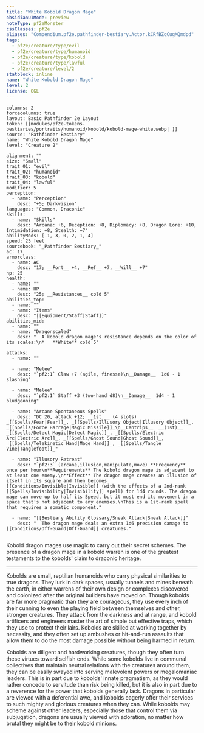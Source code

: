 ```yaml
---
title: "White Kobold Dragon Mage"
obsidianUIMode: preview
noteType: pf2eMonster
cssClasses: pf2e
aliases: "Compendium.pf2e.pathfinder-bestiary.Actor.kCRfBZqCugMQmdpd" 
tags:
  - pf2e/creature/type/evil
  - pf2e/creature/type/humanoid
  - pf2e/creature/type/kobold
  - pf2e/creature/type/lawful
  - pf2e/creature/level/2
statblock: inline
name: "White Kobold Dragon Mage"
level: 2
license: OGL
---
```


```statblock
columns: 2
forcecolumns: true
layout: Basic Pathfinder 2e Layout
token: [[modules/pf2e-tokens-bestiaries/portraits/humanoid/kobold/kobold-mage-white.webp| ]]
source: "Pathfinder Bestiary"
name: "White Kobold Dragon Mage"
level: "Creature 2"

alignment: ""
size: "Small"
trait_01: "evil"
trait_02: "humanoid"
trait_03: "kobold"
trait_04: "lawful"
modifier: 5
perception:
  - name: "Perception"
    desc: "+5; Darkvision"
languages: "Common, Draconic"
skills:
  - name: "Skills"
    desc: "Arcana: +6, Deception: +8, Diplomacy: +8, Dragon Lore: +10, Intimidation: +8, Stealth: +7"
abilityMods: [-1, 3, 0, 2, 1, 4]
speed: 25 feet
sourcebook: "_Pathfinder Bestiary_"
ac: 17
armorclass:
  - name: AC
    desc: "17; __Fort__ +4, __Ref__ +7, __Will__ +7"
hp: 25
health:
  - name: ""
  - name: HP
    desc: "25; __Resistances__ cold 5"
abilities_top:
  - name: ""
  - name: "Items"
    desc: "[[Equipment/Staff|Staff]]"
abilities_mid:
  - name: ""
  - name: "Dragonscaled"
    desc: "  A kobold dragon mage's resistance depends on the color of its scales:\n*   **White** cold 5"

attacks:
  - name: ""

  - name: "Melee"
    desc: "`pf2:1` Claw +7 (agile, finesse)\n__Damage__  1d6 - 1 slashing"

  - name: "Melee"
    desc: "`pf2:1` Staff +3 (two-hand d8)\n__Damage__  1d4 - 1 bludgeoning"

  - name: "Arcane Spontaneous Spells"
    desc: "DC 20, attack +12; __1st __ (4 slots) _[[Spells/Fear|Fear]]_, _[[Spells/Illusory Object|Illusory Object]]_, _[[Spells/Force Barrage|Magic Missile]]_\n__Cantrips__  __(1st)__ _[[Spells/Detect Magic|Detect Magic]]_, _[[Spells/Electric Arc|Electric Arc]]_, _[[Spells/Ghost Sound|Ghost Sound]]_, _[[Spells/Telekinetic Hand|Mage Hand]]_, _[[Spells/Tangle Vine|Tanglefoot]]_"

  - name: "Illusory Retreat"
    desc: "`pf2:3` (arcane,illusion,manipulate,move) **Frequency** once per hour\n**Requirements** The kobold dragon mage is adjacent to at least one enemy.\n**Effect** The dragon mage creates an illusion of itself in its square and then becomes [[Conditions/Invisible|Invisible]] (with the effects of a 2nd-rank [[Spells/Invisibility|Invisibility]] spell) for 1d4 rounds. The dragon mage can move up to half its Speed, but it must end its movement in a space that's not adjacent to any enemies.\nThis is a 1st-rank spell that requires a somatic component."

  - name: "[[Bestiary Ability Glossary/Sneak Attack|Sneak Attack]]"
    desc: "  The dragon mage deals an extra 1d6 precision damage to [[Conditions/Off-Guard|Off-Guard]] creatures."
 
```



Kobold dragon mages use magic to carry out their secret schemes. The presence of a dragon mage in a kobold warren is one of the greatest testaments to the kobolds' claim to draconic heritage.

* * *

Kobolds are small, reptilian humanoids who carry physical similarities to true dragons. They lurk in dark spaces, usually tunnels and mines beneath the earth, in either warrens of their own design or complexes discovered and colonized after the original builders have moved on. Though kobolds are far more pragmatic than they are courageous, they use every inch of their cunning to even the playing field between themselves and other, stronger creatures. They attack from the darkness and at range, and kobold artificers and engineers master the art of simple but effective traps, which they use to protect their lairs. Kobolds are skilled at working together by necessity, and they often set up ambushes or hit-and-run assaults that allow them to do the most damage possible without being harmed in return.

Kobolds are diligent and hardworking creatures, though they often turn these virtues toward selfish ends. While some kobolds live in communal collectives that maintain neutral relations with the creatures around them, they can be easily swayed into serving malevolent powers or megalomaniac leaders. This is in part due to kobolds' innate pragmatism, as they would rather concede to servitude than risk being killed, but it is also in part due to a reverence for the power that kobolds generally lack. Dragons in particular are viewed with a deferential awe, and kobolds eagerly offer their services to such mighty and glorious creatures when they can. While kobolds may scheme against other leaders, especially those that control them via subjugation, dragons are usually viewed with adoration, no matter how brutal they might be to their kobold minions.
